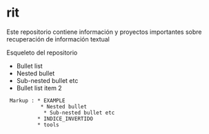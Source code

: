 # rit
Este repositorio contiene información y proyectos importantes sobre recuperación de información textual


Esqueleto del repositorio

* Bullet list
 * Nested bullet
  * Sub-nested bullet etc
* Bullet list item 2

~~~
 Markup : * EXAMPLE
           * Nested bullet
            * Sub-nested bullet etc
          * INDICE_INVERTIDO
          * tools
~~~
